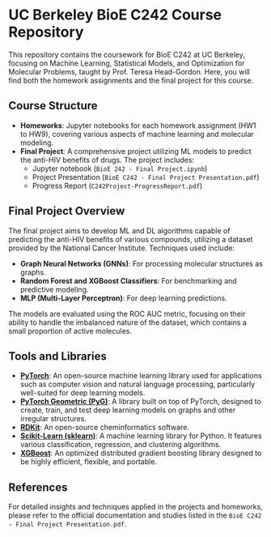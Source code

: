 # UC Berkeley BioE C242 Course Repository

This repository contains the coursework for BioE C242 at UC Berkeley, focusing on Machine Learning, Statistical Models, and Optimization for Molecular Problems, taught by Prof. Teresa Head-Gordon. Here, you will find both the homework assignments and the final project for this course.

## Course Structure

- **Homeworks**: Jupyter notebooks for each homework assignment (HW1 to HW9), covering various aspects of machine learning and molecular modeling.
- **Final Project**: A comprehensive project utilizing ML models to predict the anti-HIV benefits of drugs. The project includes:
  - Jupyter notebook (`BioE 242 - Final Project.ipynb`)
  - Project Presentation (`BioE C242 - Final Project Presentation.pdf`)
  - Progress Report (`C242Project-ProgressReport.pdf`)

## Final Project Overview

The final project aims to develop ML and DL algorithms capable of predicting the anti-HIV benefits of various compounds, utilizing a dataset provided by the National Cancer Institute. Techniques used include:

- **Graph Neural Networks (GNNs)**: For processing molecular structures as graphs.
- **Random Forest and XGBoost Classifiers**: For benchmarking and predictive modeling.
- **MLP (Multi-Layer Perceptron)**: For deep learning predictions.

The models are evaluated using the ROC AUC metric, focusing on their ability to handle the imbalanced nature of the dataset, which contains a small proportion of active molecules.

## Tools and Libraries

- [**PyTorch**](https://pytorch.org): An open-source machine learning library used for applications such as computer vision and natural language processing, particularly well-suited for deep learning models.
- [**PyTorch Geometric (PyG)**](https://pytorch-geometric.readthedocs.io/en/latest/#): A library built on top of PyTorch, designed to create, train, and test deep learning models on graphs and other irregular structures.
- [**RDKit**](https://www.rdkit.org): An open-source cheminformatics software.
- [**Scikit-Learn (sklearn)**](https://scikit-learn.org/stable/): A machine learning library for Python. It features various classification, regression, and clustering algorithms.
- [**XGBoost**](https://xgboost.readthedocs.io/en/stable/#): An optimized distributed gradient boosting library designed to be highly efficient, flexible, and portable.

## References

For detailed insights and techniques applied in the projects and homeworks, please refer to the official documentation and studies listed in the `BioE C242 - Final Project Presentation.pdf`.
